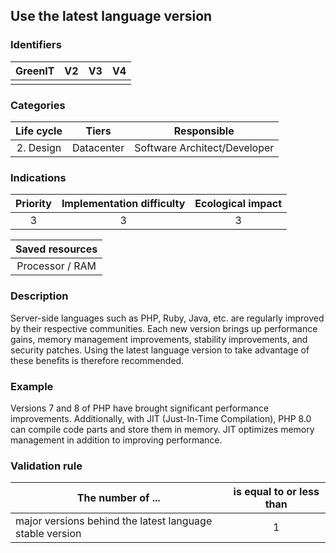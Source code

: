 ## Use the latest language version

### Identifiers

| GreenIT | V2  | V3  |  V4  |
|:-------:|:---:|:---:|:----:|
|         |     |     |      |

### Categories

| Life cycle |   Tiers    |         Responsible          |
|:----------:|:----------:|:----------------------------:|
| 2. Design  | Datacenter | Software Architect/Developer |

### Indications

|      Priority      | Implementation difficulty  | Ecological impact |
|:------------------:|:--------------------------:|:-----------------:|
|         3          |             3              |         3         |

|                      Saved resources                      |
|:---------------------------------------------------------:|
|                      Processor / RAM                      |

### Description

Server-side languages such as PHP, Ruby, Java, etc. are regularly improved by their respective communities. Each new version brings up performance gains, memory management improvements, stability improvements, and security patches. Using the latest language version to take advantage of these benefits is therefore recommended.

### Example

Versions 7 and 8 of PHP have brought significant performance improvements. Additionally, with JIT (Just-In-Time Compilation), PHP 8.0 can compile code parts and store them in memory. JIT optimizes memory management in addition to improving performance.

### Validation rule

| The number of ...                                        | is equal to or less than |  
|----------------------------------------------------------|:------------------------:|
| major versions behind the latest language stable version |             1            |
